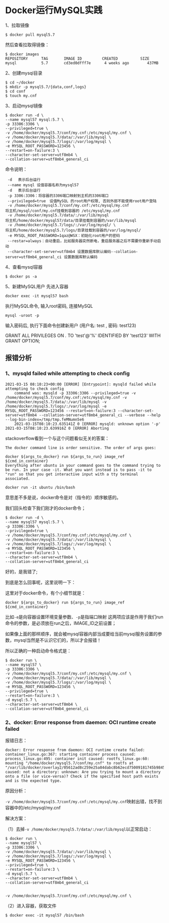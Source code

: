 # Docker运行MySQL实践

1、拉取镜像
```shell
$ docker pull mysql5.7
```
然后查看拉取得镜像：
```shell
$ docker images
REPOSITORY      TAG       IMAGE ID         CREATED          SIZE
mysql           5.7       cd3ed0dfff7e      4 weeks ago        437MB
```
2、创建mysql目录
```shell
$ cd ~/docker
$ mkdir -p mysql5.7/{data,conf,logs}
$ cd conf 
$ touch my.cnf
```
3、启动mysql镜像
```shell
$ docker run -d \
--name mysql57 mysql:5.7 \
-p 33306:3306 \
--privileged=true \
-v /home/docker/mysql5.7/conf/my.cnf:/etc/mysql/my.cnf \
-v /home/docker/mysql5.7/data/:/var/lib/mysql \
-v /home/docker/mysql5.7/logs/:/var/log/mysql \
-e MYSQL_ROOT_PASSWORD=123456 \
--restart=on-failure:3 \
--character-set-server=utf8mb4 \
--collation-server=utf8mb4_general_ci
```
命令说明：
```shell
 -d　 表示后台运行
 --name mysql 设值容器名称为mysql57
 -d　 表示后台运行
 -p 3306:3306：将容器的3306端口映射到主机的3306端口
 --privileged=true　设值MySQL 的root用户权限, 否则外部不能使用root用户登陆
 -v /home/docker/mysql5.7/conf/my.cnf:/etc/mysql/my.cnf
将主机/mysql/conf/my.cnf挂载到容器的 /etc/mysql/my.cnf 
 -v /home/docker/mysql5.7/data/:/var/lib/mysql 
将主机/home/docker/mysql57/data/目录挂载到容器的/var/lib/mysql
 -v /home/docker/mysql5.7/logs/:/var/log/mysql/ \
将主机/home/docker/mysql5.7/logs/目录挂载到容器的/var/log/mysql/
 -e MYSQL_ROOT_PASSWORD=1qaz@WSX：初始化root用户的密码
 --restar=always：自动重启，比如服务器突然断电，重启服务器之后不需要你重新手动启动
 --character-set-server=utf8mb4 设置数据库默认编码--collation-server=utf8mb4_general_ci 设置数据库默认编码
```
4、查看mysql容器
```shell
$ docker ps -a
```

5、新建MySQL用户
先进入容器
```shell
docker exec -it mysql57 bash
```
执行MySQL命令, 输入root密码, 连接MySQL
```shell
mysql -uroot -p
```
输入密码后, 执行下面命令创建新用户 (用户名: test , 密码: test123)

GRANT ALL PRIVILEGES ON *.* TO 'test'@'%' IDENTIFIED BY 'test123' WITH GRANT OPTION;

## 报错分析
### 1、mysqld failed while attempting to check config
```shell
2021-03-15 08:10:23+00:00 [ERROR] [Entrypoint]: mysqld failed while attempting to check config
	command was: mysqld -p 33306:3306 --privileged=true -v /home/docker/mysql5.7/conf/my.cnf:/etc/mysql/my.cnf -v /home/docker/mysql5.7/data/:/var/lib/mysql -v /home/docker/mysql5.7/logs/:/var/log/mysql -e MYSQL_ROOT_PASSWORD=123456 --restart=on-failure:3 --character-set-server=utf8mb4 --collation-server=utf8mb4_general_ci --verbose --help --log-bin-index=/tmp/tmp.feMNumn5e6
	2021-03-15T08:10:23.635141Z 0 [ERROR] mysqld: unknown option '-p'
2021-03-15T08:10:23.639916Z 0 [ERROR] Aborting
```

stackoverflow看到一个与这个问题看似无关的答案：
```
The docker command line is order sensitive. The order of args goes:

docker ${args_to_docker} run ${args_to_run} image_ref ${cmd_in_container}
Everything after ubuntu in your command goes to the command trying to be run. In your case -it. What you want instead is to pass -it to "run" so that you get interactive input with a tty terminal associated.

docker run -it ubuntu /bin/bash
```
意思差不多是说，docker命令是对（指令的）顺序敏感的。

我们回头检查下我们刚才的docker命令；
```shell
$ docker run -d \
--name mysql57 mysql:5.7 \
-p 33306:3306 \
--privileged=true \
-v /home/docker/mysql5.7/conf/my.cnf:/etc/mysql/my.cnf \
-v /home/docker/mysql5.7/data/:/var/lib/mysql \
-v /home/docker/mysql5.7/logs/:/var/log/mysql \
-e MYSQL_ROOT_PASSWORD=123456 \
--restart=on-failure:3 \
--character-set-server=utf8mb4 \
--collation-server=utf8mb4_general_ci
```
好的，是我错了;

到底是怎么回事呢，这里说明一下：

这里对于docker命令，有个小细节就是：
```shell
docker ${args_to_docker} run ${args_to_run} image_ref ${cmd_in_container}
```
比如`-e`是向容器设置环境变量参数、`-p`是指端口映射
这两项应该是作用于我们run命令的参数，是必须放在run之后，IMAGE_ID之前设置；

如果像上面的那样顺序，就会被mysql容器内部当成要给当前mysql服务设置的参数，mysql当然是不认识它们的，所以才会报错！

所以正确的一种启动命令格式是：
```shell
$ docker run \
--name mysql57 \
-p 33306:3306 \
-v /home/docker/mysql5.7/conf/my.cnf:/etc/mysql/my.cnf \
-v /home/docker/mysql5.7/data/:/var/lib/mysql \
-v /home/docker/mysql5.7/logs/:/var/log/mysql \
-e MYSQL_ROOT_PASSWORD=123456 \
--privileged=true \
--restart=on-failure:3 \
-d mysql:5.7 \
--character-set-server=utf8mb4 \
--collation-server=utf8mb4_general_ci
```

### 2、docker: Error response from daemon: OCI runtime create failed
报错日志：
```shell
docker: Error response from daemon: OCI runtime create failed: container_linux.go:367: starting container process caused: process_linux.go:495: container init caused: rootfs_linux.go:60: mounting "/home/docker/mysql5.7/conf/my.cnf" to rootfs at "/var/lib/docker/overlay2/05612ad8c259e25a84dabc8b62ecd75009181745b9845a604bac89c99dc6543d/merged/etc/mysql/mysql.cnf" caused: not a directory: unknown: Are you trying to mount a directory onto a file (or vice-versa)? Check if the specified host path exists and is the expected type.
```
原因分析：

` -v /home/docker/mysql5.7/conf/my.cnf:/etc/mysql/my.cnf `映射出错，找不到容器中的/etc/mysql/my.cnf

解决方案：

（1）去掉`-v /home/docker/mysql5.7/data/:/var/lib/mysql`以正常启动：
```shell
$ docker run \
--name mysql57 \
-p 33306:3306 \
-v /home/docker/mysql5.7/data/:/var/lib/mysql \
-v /home/docker/mysql5.7/logs/:/var/log/mysql \
-e MYSQL_ROOT_PASSWORD=123456 \
--privileged=true \
--restart=on-failure:3 \
-d mysql:5.7 \
--character-set-server=utf8mb4 \
--collation-server=utf8mb4_general_ci


-v /home/docker/mysql5.7/conf/my.cnf:/etc/mysql/my.cnf \
```

（2）进入容器，获取文件
```shell
$ docker exec -it mysql57 /bin/bash

```

